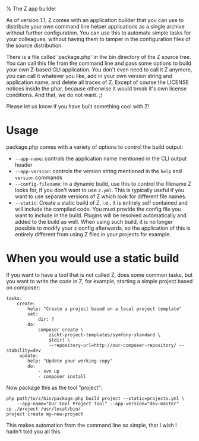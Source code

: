 % The Z app builder

As of version 1.1, Z comes with an application builder that you can use to distribute your own command line helper
applications as a single archive without further configuration. You can use this to automate simple tasks for your
colleagues, without having them to tamper in the configuration files of the source distribution.

There is a file called 'package.php' in the bin directory of the Z source tree. You can call this file from the command
line and pass some options to build your own Z-based CLI application. You don't even need to call it Z anymore, you
can call it whatever you like, add in your own version string and application name, and delete all traces of Z. Except
of course the LICENSE notices inside the phar, because otherwise it would break it's own license conditions. And that,
we do not want. ;)

Please let us know if you have built something cool with Z!

# Usage #

package.php comes with a variety of options to control the build output:

  + `--app-name`: controls the application name mentioned in the CLI output header
  + `--app-version`: controls the version string mentioned in the `help` and `version` commands
  + `--config-filename`: In a dynamic build, use this to control the filename Z looks for, if you don't want to use
    `z.yml`. This is typically useful if you want to use separate versions of Z which look for different file names.
  + `--static`: Create a static build of Z, i.e., it is entirely self contained and will include the compiled code. You
    must provide the config file you want to include in the build. Plugins will be resolved automatically and added to
    the build as well. When using such build, it is no longer possible to modify your z config afterwards, so the
    application of this is entirely different from using Z files in your projects for example.

# When you would use a static build #

If you want to have a tool that is not called Z, does some common tasks, but you want to write the code in Z, for
example, starting a simple project based on composer:

    tasks:
        create:
            help: "Create a project based on a local project template"
            set:
                dir: ?
            do:
                composer create \
                    zicht-project-templates/symfony-standard \
                    $(dir) \
                    --repository-url=http://our-composer-repository/ --stability=dev
         update:
            help: "Update your working copy"
            do:
                - svn up
                - composer install

Now package this as the tool "project":

    php path/to/z/bin/package.php build project --static=projects.yml \
        --app-name="Our Cool Project Tool" --app-version="dev-master"
    cp ./project /usr/local/bin/
    project create my-new-project

This makes automation from the command line so simple, that I wish I hadn't told you all this.